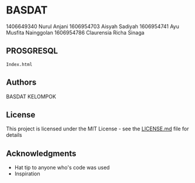 # BASDAT

1406649340 Nurul Anjani
1606954703 Aisyah Sadiyah
1606954741 Ayu Musfita Nainggolan
1606954786 Claurensia Richa Sinaga

## PROSGRESQL

```
Index.html
```

## Authors

BASDAT KELOMPOK

## License

This project is licensed under the MIT License - see the [LICENSE.md](LICENSE.md) file for details

## Acknowledgments

* Hat tip to anyone who's code was used
* Inspiration